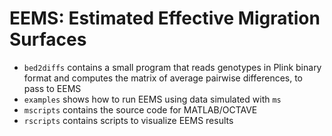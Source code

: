 
# EEMS: Estimated Effective Migration Surfaces


* `bed2diffs` contains a small program that reads genotypes in Plink binary format and computes the matrix of average pairwise differences, to pass to EEMS
* `examples` shows how to run EEMS using data simulated with `ms`
* `mscripts` contains the source code for MATLAB/OCTAVE
* `rscripts` contains scripts to visualize EEMS results


